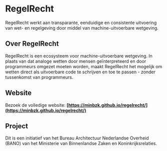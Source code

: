 # RegelRecht

RegelRecht werkt aan transparante, eenduidige en consistente uitvoering van wet- en regelgeving door middel van machine-uitvoerbare wetgeving.

## Over RegelRecht

RegelRecht is een ecosysteem voor machine-uitvoerbare wetgeving. In plaats van dat analoge wetten door mensen geïnterpreteerd en door programmeurs omgezet moeten worden, maakt RegelRecht het mogelijk om wetten direct als uitvoerbare code te schrijven en toe te passen - zonder tussenkomst van programmeurs.

## Website

Bezoek de volledige website: **[https://minbzk.github.io/regelrecht/](https://minbzk.github.io/regelrecht/)**

## Project

Dit is een initiatief van het Bureau Architectuur Nederlandse Overheid (BANO) van het Ministerie van Binnenlandse Zaken en Koninkrijksrelaties.